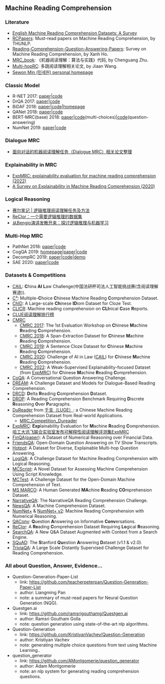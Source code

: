 ## Machine Reading Comprehension

### Literature
  - [English Machine Reading Comprehension Datasets: A Survey](https://aclanthology.org/2021.emnlp-main.693.pdf)
  - [RCPapers](https://github.com/thunlp/RCPapers): Must-read papers on Machine Reading Comprehension, by THUNLP.
  - [Reading-Comprehension-Question-Answering-Papers](https://github.com/xanhho/Reading-Comprehension-Question-Answering-Papers): Survey on Machine Reading Comprehension, by Xanh Ho.
  - [MRC_book](https://github.com/zcgzcgzcg1/MRC_book): 《机器阅读理解：算法与实践》代码, by Chenguang Zhu.
  - [Multi-hopRC](https://github.com/krystalan/Multi-hopRC): 多跳阅读理解相关论文, by Jiaan Wang.
  - [Sewon Min (민세원) personal homepage](https://shmsw25.github.io/)

### Classic Model
  - R-NET 2017: [paper](https://www.microsoft.com/en-us/research/wp-content/uploads/2017/05/r-net.pdf)|[code](https://github.com/localminimum/R-net)
  - DrQA 2017: [paper](https://arxiv.org/pdf/1704.00051.pdf)|[code](https://github.com/facebookresearch/DrQA)
  - BiDAF 2018: [paper](https://arxiv.org/pdf/1611.01603.pdf)|[code](https://github.com/allenai/bi-att-flow)|[homepage](https://allenai.github.io/bi-att-flow/)
  - QANet 2018: [paper](https://arxiv.org/pdf/1804.09541.pdf)|[code](https://github.com/localminimum/QANet)
  - BERT-MRC(base) 2018: [paper](https://arxiv.org/pdf/1810.04805.pdf)|[code](https://github.com/huggingface/transformers/tree/master/examples/pytorch/multiple-choice)(multi-choices)|[code](https://github.com/huggingface/transformers/tree/master/examples/pytorch/question-answering)(question-answering)
  - NumNet 2019: [paper](https://aclanthology.org/D19-1251/)|[code](https://github.com/ranqiu92/NumNet)

### Dialogue MRC
  - [面向对话的机器阅读理解任务（Dialogue MRC）相关论文整理](https://mp.weixin.qq.com/s/R2e1-Bn1FF5pt25qhsh0jA)

### Explainability in MRC
  - [ExpMRC: explainability evaluation for machine reading comprehension (2022)](https://www.cell.com/action/showPdf?pii=S2405-8440%2822%2900578-3)
  - [A Survey on Explainability in Machine Reading Comprehension (2020)](https://arxiv.org/abs/2010.00389)

### Logical Reasoning
  - [赛尔笔记 | 逻辑推理阅读理解任务及方法](https://mp.weixin.qq.com/s/OiiE6fLXs3JVTbbCKHmXzg)
  - [ReClor：一个需要逻辑推理的数据集](https://zhuanlan.zhihu.com/p/143067841)
  - [从Bengio演讲发散开来：探讨逻辑推理与机器学习](https://zhuanlan.zhihu.com/p/265157196?utm_source=qq)

### Multi-Hop MRC
  - PathNet 2018: [paper](https://arxiv.org/pdf/1811.01127.pdf)|[code](https://github.com/allenai/PathNet)
  - CogQA 2019: [homepage](https://sites.google.com/view/cognitivegraph/)|[paper](https://arxiv.org/pdf/1905.05460.pdf)|[code](https://github.com/THUDM/CogQA)
  - DecompRC 2019: [paper](https://arxiv.org/pdf/1906.02916.pdf)|[code](https://github.com/shmsw25/DecompRC)|[demo](http://allgood.cs.washington.edu:2019/)
  - SAE 2020: [paper](https://arxiv.org/pdf/1911.00484.pdf)|[code](https://github.com/JD-AI-Research-Silicon-Valley/SAE)

### Datasets & Competitions
  - [CAIL](https://github.com/china-ai-law-challenge): **C**hina **AI** **L**aw Challenge(中国法研杯司法人工智能挑战赛(含阅读理解赛道)).
  - [C³](https://dataset.org/c3/): Multiple-**C**hoice **C**hinese Machine Reading **C**omprehension Dataset.
  - [ChID](https://aclanthology.org/P19-1075.pdf): A Large-scale **Ch**inese **ID**iom Dataset for Cloze Test.
  - [CLICR](https://github.com/clips/clicr): Machine reading comprehension on **CLI**nical **C**ase **R**eports.
  - [CLUE阅读理解排行榜](https://www.cluebenchmarks.com/rc.html)
  - [CMRC](https://hfl-rc.com/cmrc/)
    - [CMRC 2017](https://hfl-rc.com/cmrc2017/): The 1st Evaluation Workshop on **C**hinese **M**achine **R**eading **C**omprehension.
    - [CMRC 2018](https://ymcui.com/cmrc2018/): A Span-Extraction Dataset for **C**hinese **M**achine **R**eading **C**omprehension.
    - [CMRC 2019](https://ymcui.com/cmrc2019/): A Sentence Cloze Dataset for **C**hinese **M**achine **R**eading **C**omprehension.
    - [CMRC 2020](https://hfl-rc.com/cmrc2020/): Challenge of AI in Law ([CAIL](http://cail.cipsc.org.cn/)) for **C**hinese **M**achine **R**eading **C**omprehension.
    - [CMRC 2022](https://hfl-rc.com/cmrc2022/): A Weak-Supervised Explainability-focused Dataset (from [ExpMRC](https://ymcui.com/expmrc/)) for **C**hinese **M**achine **R**eading **C**omprehension.
  - [CoQA](https://stanfordnlp.github.io/coqa/): A Conversational Question Answering Challenge.
  - [DREAM](https://github.com/nlpdata/dream): A Challenge Dataset and Models for Dialogue-Based Reading Comprehension.
  - [DRCD](https://github.com/DRCKnowledgeTeam/DRCD): **D**elta **R**eading **C**omprehension **D**ataset.
  - [DROP](https://allennlp.org/drop): A Reading Comprehension Benchmark Requiring **D**iscrete **R**easoning **O**ver **P**aragraphs.
  - [DuReader](https://aistudio.baidu.com/aistudio/competition/detail/49/?isFromLUGE=TRUE) from [千言（LUGE）](https://www.luge.ai/): a Chinese Machine Reading Comprehension Dataset from Real-world Applications.
    - [MRC_Competition_Dureader](https://github.com/luhua-rain/MRC_Competition_Dureader)
  - [ExpMRC](https://ymcui.com/expmrc/): **Exp**lainability Evaluation for **M**achine **R**eading **C**omprehension. [哈工大讯飞联合实验室发布可解释性阅读理解评测集ExpMRC](https://mp.weixin.qq.com/s/spR-KQWWTxZD44jGnuOF7Q)
  - [FinQA](https://github.com/czyssrs/FinQA)([paper](https://arxiv.org/abs/2109.00122)): A Dataset of Numerical Reasoning over Financial Data.
  - [FriendsQA](https://github.com/emorynlp/FriendsQA): Open-Domain Question Answering on TV Show Transcripts.
  - [Hotpot](https://hotpotqa.github.io/): A Dataset for Diverse, Explainable Multi-hop Question Answering.
  - [LogiQA](https://arxiv.org/abs/2007.08124): A Challenge Dataset for Machine Reading Comprehension with Logical Reasoning.
  - [MCScript](https://arxiv.org/pdf/1803.05223.pdf): A Novel Dataset for Assessing Machine Comprehension Using Script Knowledge.
  - [MCTest](https://www.microsoft.com/en-us/research/publication/mctest-challenge-dataset-open-domain-machine-comprehension-text/): A Challenge Dataset for the Open-Domain Machine Comprehension of Text.
  - [MS MARCO](https://microsoft.github.io/msmarco/): A Human Generated **MA**chine **R**eading **CO**mprehension Dataset.
  - [NarrativeQA](https://aclanthology.org/Q18-1023.pdf): The NarrativeQA Reading Comprehension Challenge.
  - [NewsQA](https://www.microsoft.com/en-us/research/project/newsqa-dataset/): A Machine Comprehension Dataset.
  - [NumNet+](https://leaderboard.allenai.org/drop/submission/bm60vq8f7g2p7t2ld0j0) & [NumNet+ v2](https://leaderboard.allenai.org/drop/submission/bmfuq9e0v32fq8pskug0): Machine Reading Comprehension with Numerical Reasoning.
  - [QAConv](https://github.com/salesforce/QAConv): **Q**uestion **A**nswering on Informative **Conv**ersations.
  - [ReClor](https://arxiv.org/abs/2002.04326): A **Re**ading **C**omprehension Dataset Requiring **Lo**gical **R**easoning.
  - [SearchQA](https://arxiv.org/pdf/1704.05179.pdf): A New Q&A Dataset Augmented with Context from a Search Engine.
  - [SQuAD](https://rajpurkar.github.io/SQuAD-explorer/): The **S**tanford **Qu**estion **A**nswering **D**ataset (v1.1 & v2.0).
  - [TriviaQA](https://nlp.cs.washington.edu/triviaqa/): A Large Scale Distantly Supervised Challenge Dataset for Reading Comprehension.

### All about Question, Answer, Evidence...
  * Question-Generation-Paper-List
    - link: https://github.com/teacherpeterpan/Question-Generation-Paper-List
    - author: Liangming Pan
    - note: a summary of must-read papers for Neural Question Generation (NQG).
  * Questgen.ai
    - link: https://github.com/ramsrigouthamg/Questgen.ai
    - author: Ramsri Goutham Golla
    - note: question generation using state-of-the-art nlp algorithms.
  * Question-Generation
    - link: https://github.com/KristiyanVachev/Question-Generation
    - author: Kristiyan Vachev
    - note: generating multiple choice questions from text using Machine Learning..
  * question_generator
    - link: https://github.com/AMontgomerie/question_generator
    - author: Adam Montgomerie
    - note: an nlp system for generating reading comprehension questions.
